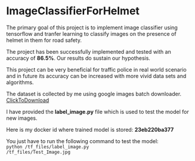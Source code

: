 # ImageClassifierForHelmet
The primary goal of this project is to implement image classifier using tensorflow and tranfer learning to classify images on the presence of helmet in them for road safety.

The project has been successfully implemented and tested with an accuracy of <b>86.5%</b>. Our results do sustain our hypothesis.

This project can be very beneficial for traffic police in real world scenario and in future its accuracy can be increased with more vivid data sets and algorithms.

The dataset is collected by me using google images batch downloader.<br> 
<a href="https://drive.google.com/file/d/1GmNawDFGA0rguJPRbYniCge4oUjJ01Gs/view?usp=drivesdk">ClickToDownload</a>

I have provided the <b>label_image.py</b> file which is used to test the model for new images.

Here is my docker id where trained model is stored: <b>23eb220ba377</b>

You just have to run the following command to test the model:<br>
<code>python /tf_files/label_image.py /tf_files/Test_Image.jpg</code>

